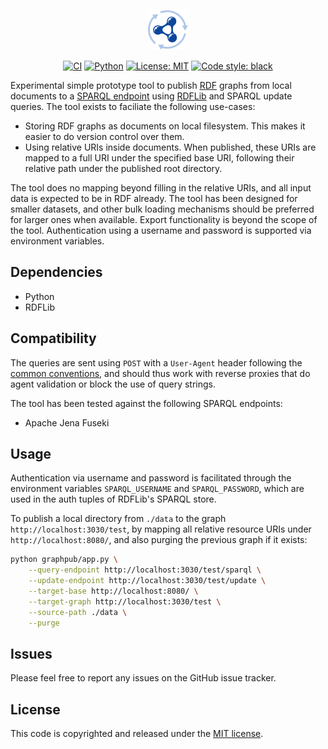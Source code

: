 <p align="center">
    <img alt="logo" src="./.github/assets/logo.svg" width="64">
</p>

<p align="center">
    <a href="https://github.com/surilindur/graphport/actions/workflows/ci.yml"><img alt="CI" src=https://github.com/surilindur/graphport/actions/workflows/ci.yml/badge.svg?branch=main"></a>
    <a href="https://www.python.org/"><img alt="Python" src="https://img.shields.io/badge/%3C%2F%3E-Python-%233776ab.svg"></a>
    <a href="https://opensource.org/licenses/MIT"><img alt="License: MIT" src="https://img.shields.io/badge/License-MIT-%23750014.svg"></a>
    <a href="https://github.com/psf/black"><img alt="Code style: black" src="https://img.shields.io/badge/Code%20Style-black-000000.svg"></a>
</p>

Experimental simple prototype tool to publish [RDF](https://www.w3.org/RDF/) graphs
from local documents to a [SPARQL endpoint](https://www.w3.org/TR/sparql11-protocol/)
using [RDFLib](https://github.com/RDFLib/rdflib) and SPARQL update queries.
The tool exists to faciliate the following use-cases:

* Storing RDF graphs as documents on local filesystem. This makes it easier to do version control over them.
* Using relative URIs inside documents. When published, these URIs are mapped to a full URI under the specified base URI, following their relative path under the published root directory.

The tool does no mapping beyond filling in the relative URIs, and all input data is expected to be in RDF already.
The tool has been designed for smaller datasets, and other bulk loading mechanisms should be preferred for larger ones when available.
Export functionality is beyond the scope of the tool.
Authentication using a username and password is supported via environment variables.

## Dependencies

* Python
* RDFLib

## Compatibility

The queries are sent using `POST` with a `User-Agent` header following the [common conventions](https://developer.mozilla.org/en-US/docs/Web/HTTP/Reference/Headers/User-Agent),
and should thus work with reverse proxies that do agent validation or block the use of query strings.

The tool has been tested against the following SPARQL endpoints:

* Apache Jena Fuseki

## Usage

Authentication via username and password is facilitated through the environment variables `SPARQL_USERNAME` and `SPARQL_PASSWORD`,
which are used in the auth tuples of RDFLib's SPARQL store.

To publish a local directory from `./data` to the graph `http://localhost:3030/test`,
by mapping all relative resource URIs under `http://localhost:8080/`,
and also purging the previous graph if it exists:

```bash
python graphpub/app.py \
    --query-endpoint http://localhost:3030/test/sparql \
    --update-endpoint http://localhost:3030/test/update \
    --target-base http://localhost:8080/ \
    --target-graph http://localhost:3030/test \
    --source-path ./data \
    --purge
```

## Issues

Please feel free to report any issues on the GitHub issue tracker.

## License

This code is copyrighted and released under the [MIT license](http://opensource.org/licenses/MIT).
